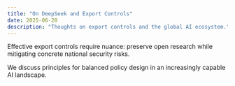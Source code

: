 ```yaml
---
title: "On DeepSeek and Export Controls"
date: 2025-06-20
description: "Thoughts on export controls and the global AI ecosystem."
---
```


Effective export controls require nuance: preserve open research while mitigating concrete national security risks.

We discuss principles for balanced policy design in an increasingly capable AI landscape.
